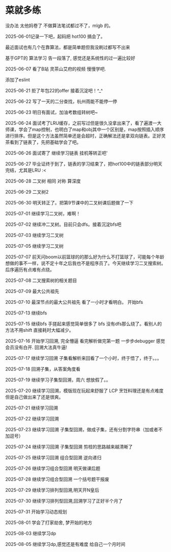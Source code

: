 # 菜就多练

没办法 太他妈卷了 不做算法笔试都过不了，mlgb 的。

2025-06-01记录一下吧，起码把 hot100 搞会了。

最近面试也有几个在靠算法，都是简单题但我没刷过都写不出来

基于GPT的 算法学习 告一段落了, 感觉还是系统性的过一遍比较好

2025-06-07 看了B站 灵茶山艾府的视频 慢慢学吧.

添加了eslint

2025-06-21 拒了年包22的offer 接着沉淀吧！^\_^

2025-06-22 写了一天的二分查找，杭州雨能不能停一停

2025-06-23 明日有面试，加油考数组转树吧~

2025-06-24 面试考了LRU缓存，之前写过但是很久没拿出来了，看了遍渡一大师课，学会了map控制，也明白了map和obj其中一个区别是，map按照插入顺序进行排序。但是这个方法虽然简单还是会超时，正确解法还是拿双向链表。正好灵茶看到了链表了，先把基础学会了吧。

2025-06-26 面试寄了 继续学习链表 挂机等转正吧'

2025-06-27 毕业证终于到了，链表的学习结束了，把hot100中的链表部分明天完结，尤其是LRU :<

2025-06-28 二叉树 相同 对称 算深度

2025-06-29 二叉树2

2025-06-30 明天转正了。把第9节课中的二叉树课后题做了一下

2025-07-01 继续学习二叉树，难啊！

2025-07-02 继续冲二叉树。目前只会dfs。接着沉淀bfs吧

2025-07-03 继续学习二叉树

2025-07-05 继续学习二叉树

2025-07-07 前天问boom以前篮球的的那么好为什么不打篮球了，可能每个年龄想做的事不一样，说不定十年之后我也不是程序员了。今天继续学习二叉搜索树。后序遍历有点难有点绕。

2025-07-08 二叉搜索树的相关题目

2025-07-09 最大公共祖先

2025-07-10 最深节点的最大公共祖先 看了一小时才看明白。 开始bfs

2025-07-13 继续bfs

2025-07-15 继续bfs 手搓起来感觉简单很多了 bfs 没有dfs那么绕了。看别人的方法不用shift 直接耗时大幅减少。

2025-07-16 开始学习回溯, 完全懵逼 看完解析做完第一题 一步步debugger 感觉会员没有白开. 回溯大法真牛逼!

2025-07-17 继续学习回溯 子集看解析来回看了一个小时，终于悟了，终于。。。

2025-07-18 回溯子集，从答案角度看

2025-07-19 继续学习子集型回溯，周六 想放假了。。

2025-07-20 继续学习回溯，模版现在玩起来舒服了 LCP 烹饪料理还是有点难度 但是自己做出来了还是很爽。

2025-07-21 继续学习回溯

2025-07-22 继续学习回溯

2025-07-23 继续学习回溯 子集型回溯，做成子集，还有分割字符串（加或者不加逗号）

2025-07-24 继续学习回溯 子集型回溯 剪枝的思路越来越清晰了

2025-07-25 继续学习回溯 组合型回溯 逆向递归

2025-07-26 继续学习组合型回溯 明天做课后题

2025-07-28 继续学习组合型回溯 一个括号题干报废

2025-07-29 继续学习排列型回溯,明天开N皇后

2025-07-30 继续学习排列型回溯,回溯学习了正好半个月了

2025-07-31 开始学习动态规划

2025-08-01 学会了打家劫舍, 梦开始的地方

2025-08-03 继续学习dp

2025-08-05 继续学习dp,感觉还是有难度 给自己一个月时间

